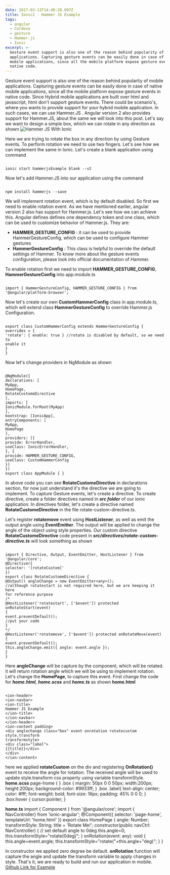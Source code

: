 ```yaml
---
date: 2017-03-13T14:40:28.697Z
title: Ionic2 - Hammer JS Example
tags:
  - angular
  - Cordova
  - gesture
  - Hammer.js
  - Ionic
excerpt: >-
  Gesture event support is also one of the reason behind popularity of mobile
  applications. Capturing gesture events can be easily done in case of native
  mobile applications, since all the mobile platform expose gesture events in
  native code.
---
```

Gesture event support is also one of the reason behind popularity of mobile
applications. Capturing gesture events can be easily done in case of native
mobile applications, since all the mobile platform expose gesture events in
native code. Since Hybrid mobile applications are built over html and 
javascript,  html don't support gesture events.
There could be scenario's, where you wants to provide support for your hybrid
mobile application. In such cases, we can use Hammer.JS . Angular version 2
also provides support for Hammer.JS, about the same we will look into this
post.
Let's say we want to design a simple box, which we can rotate in any direction
as shown
![Hammer JS With Ionic](/assets/ezgif.com-video-to-gif.gif "Hammer JS With
Ionic")


Here we are trying to rotate the box in any direction by using Gesture events.
To perform rotation we need to use two fingers. Let's see how we can implement
the same in Ionic. Let's create a blank application using command

```

ionic start hammerjsExample blank --v2
```


Now let's add Hammer.JS into our application using the command

```

npm install hammerjs --save
```


We will implement rotation event, which is by default disabled. So first we
need to enable rotation event. As we have mentioned earlier, angular version 2
also has support for Hammer.js. Let's see how we can achieve this.
Angular defines defines one dependency token and one class, which can be used
to customize behavior of Hammer.js. They are:

* **HAMMER_GESTURE_CONFIG** : it can be used to provide HammerGestureConfig,
  which can be used to configure Hammer gestures
* **HammerGestureConfig** : This class is helpful to override the default
  settings of Hammer. To know more about the gesture events configuration,
  please look into official documentation of Hammer.


To enable rotation first we need to import **HAMMER_GESTURE_CONFIG**,
**HammerGestureConfig** into app.module.ts

```

import { HammerGestureConfig, HAMMER_GESTURE_CONFIG } from
'@angular/platform-browser';
```


Now let's create our own **CustomHammerConfig** class in app.module.ts, which
will extend class **HammerGestureConfig** to override Hammer.js Configuration.

```

export class CustomHammerConfig extends HammerGestureConfig {
overrides = {
'rotate': { enable: true } //rotate is disabled by default, so we need to
enable it
}
}
```


Now let's change providers in NgModule as shown

```

@NgModule({
declarations: [
MyApp,
HomePage,
RotateCustomeDirective
],
imports: [
IonicModule.forRoot(MyApp)
],
bootstrap: [IonicApp],
entryComponents: [
MyApp,
HomePage
],
providers: [{
provide: ErrorHandler,
useClass: IonicErrorHandler,
}, {
provide: HAMMER_GESTURE_CONFIG,
useClass: CustomHammerConfig
}]
})
export class AppModule { }
```


In above code you can see **RotateCustomeDirective** in declarations section,
for now just understand it's the directive we are going to implement. To
capture Gesture events, let's create a directive. To create directive, create
a folder directives named in **_src folder_** of our ionic application. In
directives folder, let's create a directive named **RotateCustomeDirective**
in the file rotate-custom-directive.ts.


Let's register **rotatemove** event using **HostListener**, as well as emit
the output angle using **EventEmitter**. The output will be applied to change
the angle of the object using style properties.
Our custom directive **RotateCustomeDirective** code present in
**_src/directives/rotate-custom-directive.ts_** will look something as shown

```

import { Directive, Output, EventEmitter, HostListener } from
'@angular/core';
@Directive({
selector: '[rotateCustom]'
})
export class RotateCustomeDirective {
@Output() angleChange = new EventEmitter<any>();
//although rotatestart is not required here, but we are keeping it here
for reference purpose
/*
@HostListener('rotatestart', ['$event']) protected onRotateStart(event)
{
event.preventDefault();
//put your code
}
*/
@HostListener('rotatemove', ['$event']) protected onRotateMove(event) {
event.preventDefault();
this.angleChange.emit({ angle: event.angle });
}
}
```


Here **angleChange** will be capture by the component, which will be rotated.
it will return rotation angle which we will be using to implement rotation.
Let's change the **HomePage**, to capture this event. First change the code
for **_home.html_**, **_home.scss_** and **_home.ts_** as shown
**home.html**

```

<ion-header>
<ion-navbar>
<ion-title>
Hammer JS Example
</ion-title>
</ion-navbar>
</ion-header>
<ion-content padding>
<div anglechange class="box" event onrotation rotatecustom style.transform
transformstyle>
<div class="label">
{{title}}</div>
</div>
</ion-content>
```


here we applied **rotateCustom** on the div and registering **OnRotation()**
event to receive the angle for rotation. The received angle will be used to
update style.transform css property using variable transformStyle.
**home.scss**
page-home {
}
.box {
margin: 50px 0 0 50px;
width:200px;
height:200px;
background-color: #9933ff;
}
.box .label{
text-align: center;
color: #fff;
font-weight: bold;
font-size: 16px;
padding: 45% 0 0 0;
}
.box:hover {
cursor:pointer;
}

**home.ts**
import { Component } from '@angular/core';
import { NavController} from 'ionic-angular';
@Component({
selector: 'page-home',
templateUrl: 'home.html'
})
export class HomePage {
angle: Number;
transformStyle: String;
title = 'Rotate Me!';
constructor(public navCtrl: NavController) {
// set default angle to 0deg
this.angle=0;
this.transformStyle="rotate(0deg)";
}
onRotation(event: any): void {
this.angle=event.angle;
this.transformStyle="rotate("+this.angle+"deg)";
}
}


In constructor we applied zero degree be default. **onRotation** function will
capture the angle and update the transform variable to apply changes in style.
That's it, we are ready to build and run our application in mobile.
[Github Link for Example](https://github.com/nitishkumar71/hammerjsExample)
